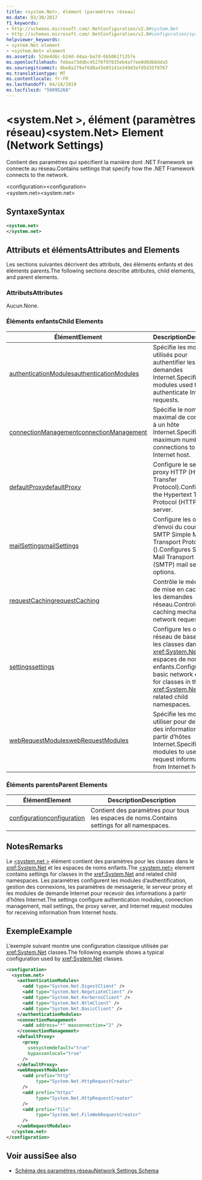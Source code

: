 ```yaml
---
title: <system.Net>, élément (paramètres réseau)
ms.date: 03/30/2017
f1_keywords:
- http://schemas.microsoft.com/.NetConfiguration/v2.0#system.Net
- http://schemas.microsoft.com/.NetConfiguration/v2.0#configuration/system.Net
helpviewer_keywords:
- system.Net element
- <system.Net> element
ms.assetid: 52de4d6c-b24d-44aa-ba7d-6b5061f1357e
ms.openlocfilehash: febea73ddbc45276f97835eb4af7ee0d0d68dda5
ms.sourcegitcommit: 0be8a279af6d8a43e03141e349d3efd5d35f8767
ms.translationtype: MT
ms.contentlocale: fr-FR
ms.lasthandoff: 04/18/2019
ms.locfileid: "59095268"
---
```

# <a name="systemnet-element-network-settings"></a><span data-ttu-id="0f2f5-102">\<system.Net >, élément (paramètres réseau)</span><span class="sxs-lookup"><span data-stu-id="0f2f5-102">\<system.Net> Element (Network Settings)</span></span>
<span data-ttu-id="0f2f5-103">Contient des paramètres qui spécifient la manière dont .NET Framework se connecte au réseau.</span><span class="sxs-lookup"><span data-stu-id="0f2f5-103">Contains settings that specify how the .NET Framework connects to the network.</span></span>  
  
 <span data-ttu-id="0f2f5-104">\<configuration></span><span class="sxs-lookup"><span data-stu-id="0f2f5-104">\<configuration></span></span>  
<span data-ttu-id="0f2f5-105">\<system.net></span><span class="sxs-lookup"><span data-stu-id="0f2f5-105">\<system.net></span></span>  
  
## <a name="syntax"></a><span data-ttu-id="0f2f5-106">Syntaxe</span><span class="sxs-lookup"><span data-stu-id="0f2f5-106">Syntax</span></span>  
  
```xml  
<system.net>   
</system.net>  
```  
  
## <a name="attributes-and-elements"></a><span data-ttu-id="0f2f5-107">Attributs et éléments</span><span class="sxs-lookup"><span data-stu-id="0f2f5-107">Attributes and Elements</span></span>  
 <span data-ttu-id="0f2f5-108">Les sections suivantes décrivent des attributs, des éléments enfants et des éléments parents.</span><span class="sxs-lookup"><span data-stu-id="0f2f5-108">The following sections describe attributes, child elements, and parent elements.</span></span>  
  
### <a name="attributes"></a><span data-ttu-id="0f2f5-109">Attributs</span><span class="sxs-lookup"><span data-stu-id="0f2f5-109">Attributes</span></span>  
 <span data-ttu-id="0f2f5-110">Aucun.</span><span class="sxs-lookup"><span data-stu-id="0f2f5-110">None.</span></span>  
  
### <a name="child-elements"></a><span data-ttu-id="0f2f5-111">Éléments enfants</span><span class="sxs-lookup"><span data-stu-id="0f2f5-111">Child Elements</span></span>  
  
|<span data-ttu-id="0f2f5-112">**Élément**</span><span class="sxs-lookup"><span data-stu-id="0f2f5-112">**Element**</span></span>|<span data-ttu-id="0f2f5-113">**Description**</span><span class="sxs-lookup"><span data-stu-id="0f2f5-113">**Description**</span></span>|  
|-----------------|---------------------|  
|[<span data-ttu-id="0f2f5-114">authenticationModules</span><span class="sxs-lookup"><span data-stu-id="0f2f5-114">authenticationModules</span></span>](../../../../../docs/framework/configure-apps/file-schema/network/authenticationmodules-element-network-settings.md)|<span data-ttu-id="0f2f5-115">Spécifie les modules utilisés pour authentifier les demandes Internet.</span><span class="sxs-lookup"><span data-stu-id="0f2f5-115">Specifies modules used to authenticate Internet requests.</span></span>|  
|[<span data-ttu-id="0f2f5-116">connectionManagement</span><span class="sxs-lookup"><span data-stu-id="0f2f5-116">connectionManagement</span></span>](../../../../../docs/framework/configure-apps/file-schema/network/connectionmanagement-element-network-settings.md)|<span data-ttu-id="0f2f5-117">Spécifie le nombre maximal de connexions à un hôte Internet.</span><span class="sxs-lookup"><span data-stu-id="0f2f5-117">Specifies the maximum number of connections to an Internet host.</span></span>|  
|[<span data-ttu-id="0f2f5-118">defaultProxy</span><span class="sxs-lookup"><span data-stu-id="0f2f5-118">defaultProxy</span></span>](../../../../../docs/framework/configure-apps/file-schema/network/defaultproxy-element-network-settings.md)|<span data-ttu-id="0f2f5-119">Configure le serveur proxy HTTP (Hypertext Transfer Protocol).</span><span class="sxs-lookup"><span data-stu-id="0f2f5-119">Configures the Hypertext Transfer Protocol (HTTP) proxy server.</span></span>|  
|[<span data-ttu-id="0f2f5-120">mailSettings</span><span class="sxs-lookup"><span data-stu-id="0f2f5-120">mailSettings</span></span>](../../../../../docs/framework/configure-apps/file-schema/network/mailsettings-element-network-settings.md)|<span data-ttu-id="0f2f5-121">Configure les options d’envoi du courrier SMTP Simple Mail Transport Protocol ().</span><span class="sxs-lookup"><span data-stu-id="0f2f5-121">Configures Simple Mail Transport Protocol (SMTP) mail sending options.</span></span>|  
|[<span data-ttu-id="0f2f5-122">requestCaching</span><span class="sxs-lookup"><span data-stu-id="0f2f5-122">requestCaching</span></span>](../../../../../docs/framework/configure-apps/file-schema/network/requestcaching-element-network-settings.md)|<span data-ttu-id="0f2f5-123">Contrôle le mécanisme de mise en cache pour les demandes réseau.</span><span class="sxs-lookup"><span data-stu-id="0f2f5-123">Controls the caching mechanism for network requests.</span></span>|  
|[<span data-ttu-id="0f2f5-124">settings</span><span class="sxs-lookup"><span data-stu-id="0f2f5-124">settings</span></span>](../../../../../docs/framework/configure-apps/file-schema/network/settings-element-network-settings.md)|<span data-ttu-id="0f2f5-125">Configure les options réseau de base pour les classes dans le <xref:System.Net> et les espaces de noms enfants.</span><span class="sxs-lookup"><span data-stu-id="0f2f5-125">Configures basic network options for classes in the <xref:System.Net> and related child namespaces.</span></span>|  
|[<span data-ttu-id="0f2f5-126">webRequestModules</span><span class="sxs-lookup"><span data-stu-id="0f2f5-126">webRequestModules</span></span>](../../../../../docs/framework/configure-apps/file-schema/network/webrequestmodules-element-network-settings.md)|<span data-ttu-id="0f2f5-127">Spécifie les modules à utiliser pour demander des informations à partir d’hôtes Internet.</span><span class="sxs-lookup"><span data-stu-id="0f2f5-127">Specifies modules to use to request information from Internet hosts.</span></span>|  
  
### <a name="parent-elements"></a><span data-ttu-id="0f2f5-128">Éléments parents</span><span class="sxs-lookup"><span data-stu-id="0f2f5-128">Parent Elements</span></span>  
  
|<span data-ttu-id="0f2f5-129">**Élément**</span><span class="sxs-lookup"><span data-stu-id="0f2f5-129">**Element**</span></span>|<span data-ttu-id="0f2f5-130">**Description**</span><span class="sxs-lookup"><span data-stu-id="0f2f5-130">**Description**</span></span>|  
|-----------------|---------------------|  
|[<span data-ttu-id="0f2f5-131">configuration</span><span class="sxs-lookup"><span data-stu-id="0f2f5-131">configuration</span></span>](../../../../../docs/framework/configure-apps/file-schema/configuration-element.md)|<span data-ttu-id="0f2f5-132">Contient des paramètres pour tous les espaces de noms.</span><span class="sxs-lookup"><span data-stu-id="0f2f5-132">Contains settings for all namespaces.</span></span>|  
  
## <a name="remarks"></a><span data-ttu-id="0f2f5-133">Notes</span><span class="sxs-lookup"><span data-stu-id="0f2f5-133">Remarks</span></span>  
 <span data-ttu-id="0f2f5-134">Le [ \<system.net >](../../../../../docs/framework/configure-apps/file-schema/network/system-net-element-network-settings.md) élément contient des paramètres pour les classes dans le <xref:System.Net> et les espaces de noms enfants.</span><span class="sxs-lookup"><span data-stu-id="0f2f5-134">The [\<system.net>](../../../../../docs/framework/configure-apps/file-schema/network/system-net-element-network-settings.md) element contains settings for classes in the <xref:System.Net> and related child namespaces.</span></span> <span data-ttu-id="0f2f5-135">Les paramètres configurent les modules d’authentification, gestion des connexions, les paramètres de messagerie, le serveur proxy et les modules de demande Internet pour recevoir des informations à partir d’hôtes Internet.</span><span class="sxs-lookup"><span data-stu-id="0f2f5-135">The settings configure authentication modules, connection management, mail settings, the proxy server, and Internet request modules for receiving information from Internet hosts.</span></span>  
  
## <a name="example"></a><span data-ttu-id="0f2f5-136">Exemple</span><span class="sxs-lookup"><span data-stu-id="0f2f5-136">Example</span></span>  
 <span data-ttu-id="0f2f5-137">L’exemple suivant montre une configuration classique utilisée par <xref:System.Net> classes.</span><span class="sxs-lookup"><span data-stu-id="0f2f5-137">The following example shows a typical configuration used by <xref:System.Net> classes.</span></span>  
  
```xml  
<configuration>  
  <system.net>  
    <authenticationModules>  
      <add type="System.Net.DigestClient" />  
      <add type="System.Net.NegotiateClient" />  
      <add type="System.Net.KerberosClient" />  
      <add type="System.Net.NtlmClient" />  
      <add type="System.Net.BasicClient" />  
    </authenticationModules>  
    <connectionManagement>  
      <add address="*" maxconnection="2" />  
    </connectionManagement>  
    <defaultProxy>  
      <proxy  
        usesystemdefault="true"  
        bypassonlocal="true"  
      />  
    </defaultProxy>  
    <webRequestModules>  
      <add prefix="http"  
           type="System.Net.HttpRequestCreator"  
      />  
      <add prefix="https"  
           type="System.Net.HttpRequestCreator"  
      />  
      <add prefix="file"  
           type="System.Net.FileWebRequestCreator"  
      />  
    </webRequestModules>  
  </system.net>  
</configuration>  
```  
  
## <a name="see-also"></a><span data-ttu-id="0f2f5-138">Voir aussi</span><span class="sxs-lookup"><span data-stu-id="0f2f5-138">See also</span></span>

- [<span data-ttu-id="0f2f5-139">Schéma des paramètres réseau</span><span class="sxs-lookup"><span data-stu-id="0f2f5-139">Network Settings Schema</span></span>](../../../../../docs/framework/configure-apps/file-schema/network/index.md)
